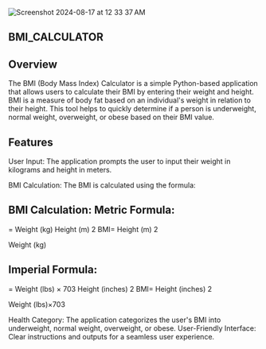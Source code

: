 ![Screenshot 2024-08-17 at 12 33 37 AM](https://github.com/user-attachments/assets/9a6ded35-84b1-4484-a4a0-2341983a709c)




<h2>BMI_CALCULATOR</h2>


Overview
--------

The BMI (Body Mass Index) Calculator is a simple Python-based application that allows users to calculate their BMI by entering their weight and height. BMI is a measure of body fat based on an individual's weight in relation to their height. This tool helps to quickly determine if a person is underweight, normal weight, overweight, or obese based on their BMI value.

Features
---------

User Input: The application prompts the user to input their weight in kilograms and height in meters.

BMI Calculation: The BMI is calculated using the formula:

BMI Calculation:
Metric Formula: 
---------------


=
Weight (kg)
Height (m)
2
BMI= 
Height (m) 
2
 
Weight (kg) 
​
 
Imperial Formula:
-----------------


=
Weight (lbs)
×
703
Height (inches)
2
BMI= 
Height (inches) 
2
 
Weight (lbs)×703
​
 
Health Category: The application categorizes the user's BMI into underweight, normal weight, overweight, or obese.
User-Friendly Interface: Clear instructions and outputs for a seamless user experience.
